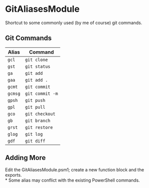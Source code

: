 # GitAliasesModule
Shortcut to some commonly used (by me of course) git commands.

## Git Commands
| Alias   | Command         |
|---------|-----------------|
| `gcl`   | `git clone`     |
| `gst`   | `git status`    |
| `ga`    | `git add`       |
| `gaa`   | `git add .`     |
| `gcmt`  | `git commit`    |
| `gcmsg` | `git commit -m` |
| `gpsh`  | `git push`      |
| `gpl`   | `git pull`      |
| `gco`   | `git checkout`  |
| `gb`    | `git branch`    |
| `grst`  | `git restore`   |
| `glog`  | `git log`       |
| `gdf`   | `git diff`      |

## Adding More
Edit the GitAliasesModule.psm1; create  a new function block and the exports.\
\* Some alias may conflict with the existing PowerShell commands.
